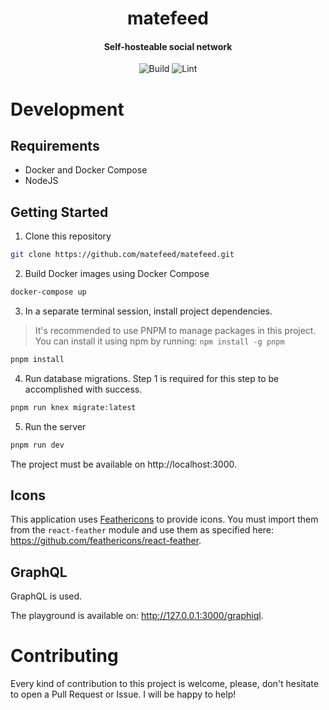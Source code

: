 <div align="center">
  <h1>matefeed</h1>
  <h4 align="center">Self-hosteable social network</h4>
</div>

<div align="center">

![Build](https://github.com/matefeed/matefeed/workflows/build/badge.svg)
![Lint](https://github.com/matefeed/matefeed/workflows/lint/badge.svg)

</div>

# Development

## Requirements

- Docker and Docker Compose
- NodeJS

## Getting Started

1. Clone this repository

```bash
git clone https://github.com/matefeed/matefeed.git
```

2. Build Docker images using Docker Compose

```bash
docker-compose up
```

3. In a separate terminal session, install project dependencies.

> It's recommended to use PNPM to manage packages in this project. You can install it using npm by running: `npm install -g pnpm`

```bash
pnpm install
```

4. Run database migrations. Step 1 is required for this step to be accomplished with success.

```bash
pnpm run knex migrate:latest
```

5. Run the server

```bash
pnpm run dev
```

The project must be available on http://localhost:3000.

## Icons

This application uses [Feathericons](https://feathericons.com) to provide icons.
You must import them from the `react-feather` module and use them as specified
here: https://github.com/feathericons/react-feather.

## GraphQL

GraphQL is used.

The playground is available on: http://127.0.0.1:3000/graphiql.

# Contributing

Every kind of contribution to this project is welcome, please, don't hesitate
to open a Pull Request or Issue. I will be happy to help!
